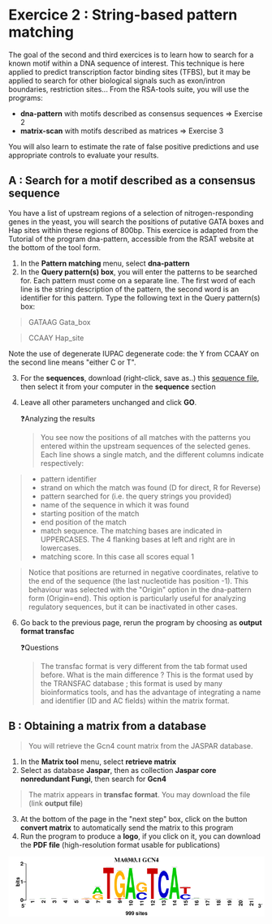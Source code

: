 # Exercice 2 : String-based pattern matching

The goal of the second and third exercices is to learn how to search for a known motif within a DNA sequence of interest.
This technique is here applied to predict transcription factor binding sites (TFBS), but it may be applied to search for other biological signals such as exon/intron boundaries, restriction sites... From the RSA-tools suite, you will use the programs:

- **dna-pattern** with motifs described as consensus sequences => Exercise 2
- **matrix-scan** with motifs described as matrices => Exercise 3

You will also learn to estimate the rate of false positive predictions and use appropriate controls to evaluate your results. 

## A : Search for a motif described as a consensus sequence

You have a list of upstream regions of a selection of nitrogen-responding genes in the yeast, you will search the positions of putative GATA boxes and Hap sites within these regions of 800bp.
This exercice is adapted from the Tutorial of the program dna-pattern, accessible from the RSAT website at the bottom of the tool form. 

1. In the **Pattern matching** menu, select **dna-pattern**
2. In the **Query pattern(s) box**, you will enter the patterns to be searched for. Each pattern must come on a separate line. The first word of each line is the string description of the pattern, the second word is an identifier for this pattern. Type the following text in the Query pattern(s) box:

>GATAAG	  Gata_box

>CCAAY	  Hap_site

Note the use of degenerate IUPAC degenerate code: the Y from CCAAY on the second line means "either C or T".

3. For the **sequences**, download (right-click, save as..) this [sequence file](/files/1_sequences_fasta.txt), then select it from your computer in the **sequence** section
4. Leave all other parameters unchanged and click **GO**.

    :question:Analyzing the results
    >You see now the positions of all matches with the patterns you entered within the upstream sequences of the selected genes. Each line shows a single match, and the different columns indicate respectively:
>- pattern identifier
>- strand on which the match was found (D for direct, R for Reverse)
>- pattern searched for (i.e. the query strings you provided)
>- name of the sequence in which it was found
>- starting position of the match
>- end position of the match
>- match sequence. The matching bases are indicated in UPPERCASES. The 4 flanking bases at left and right are in lowercases.
>- matching score. In this case all scores equal 1

>Notice that positions are returned in negative coordinates, relative to the end of the sequence (the last nucleotide has position -1). This behaviour was selected with the "Origin" option in the dna-pattern form (Origin=end). This option is particularly useful for analyzing regulatory sequences, but it can be inactivated in other cases.    

6. Go back to the previous page, rerun the program by choosing as **output format transfac**

    :question:Questions
    >The transfac format is very different from the tab format used before. What is the main difference ?
    This is the format used by the TRANSFAC database ; this format is used by many bioinformatics tools, and has the advantage of integrating a name and identifier (ID and AC fields) within the matrix format.
    
## B : Obtaining a matrix from a database

>You will retrieve the Gcn4 count matrix from the JASPAR database. 
1. In the **Matrix tool** menu, select **retrieve matrix**
2. Select as database **Jaspar**, then as collection **Jaspar core nonredundant Fungi**, then search for **Gcn4**
>The matrix appears in **transfac format**. You may download the file (link **output file**)
3. At the bottom of the page in the "next step" box, click on the button **convert matrix** to automatically send the matrix to this program
4. Run the program to produce a **logo**, if you click on it, you can download the **PDF file** (high-resolution format usable for publications)

![plot](./hands-on/logoExercice1.png)


